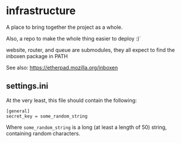 infrastructure
==============

A place to bring together the project as a whole.

Also, a repo to make the whole thing easier to deploy :)`

website, router, and queue are submodules, they all expect to find the inboxen
package in PATH

See also: https://etherpad.mozilla.org/inboxen

settings.ini
-----------

At the very least, this file should contain the following:

```
[general]
secret_key = some_random_string
```

Where `some_random_string` is a long (at least a length of 50) string,
containing random characters.

